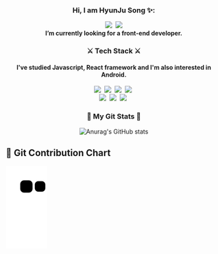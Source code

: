 
<div align="center">
  <b> <h3>Hi, I am HyunJu Song ✨:</h3></b> 
<a href="https://velog.io/@shyunju7"><img src="https://img.shields.io/badge/velog-EA4AAA?style=flat-square&logo=GitHub Sponsors&logoColor=white&link=https://velog.io/@shyunju7"/></a>&nbsp
   <a href="mailto:songthdo427@gmail.com"><img src="https://img.shields.io/badge/songthdo427@gmail.com-EA4335?style=flat-square&logo=Gmail&logoColor=white&link=songthdo427@gmail.com"/></a>
  <br/>
  <b> I’m currently looking for a front-end developer. </b>
  
  
<h3 align="center">⚔ Tech Stack ⚔</h3>
<h4>I've studied Javascript, React framework and I'm also interested in Android.</h4>

<p align="center">
  <img src="https://img.shields.io/badge/Javascript-F7DF1E?style=flat-square&logo=Javascript&logoColor=white"/>&nbsp 
  <img src="https://img.shields.io/badge/React-61DAFB?style=flat-square&logo=React&logoColor=white"/>&nbsp
  <img src="https://img.shields.io/badge/Redux-764ABC?style=flat-square&logo=Redux&logoColor=white"/>&nbsp
  <img src="https://img.shields.io/badge/StyledComponents-DB7093?style=flat-square&logo=styled-components&logoColor=white"/>&nbsp

  <br/>
  <img src="https://img.shields.io/badge/Android-3DDC84?style=flat-square&logo=Android&logoColor=white"/>&nbsp 
  <img src="https://img.shields.io/badge/Kotlin-7F52FF?style=flat-square&logo=Kotlin&logoColor=white"/>&nbsp 
  <img src="https://img.shields.io/badge/Java-007396?style=flat-square&logo=Java&logoColor=white"/>&nbsp 
</p>
  
  <h3 align="center">🌱 My Git Stats 🌱</h3> 
  
  
![Anurag's GitHub stats](https://github-readme-stats.vercel.app/api?username=shyunju7&hide=contribs&theme=vue)
  
</div>

## 🌱 Git Contribution Chart
 ![Snake animation](https://github.com/shyunju7/shyunju7/blob/output/github-contribution-grid-snake.svg)<br><br>
